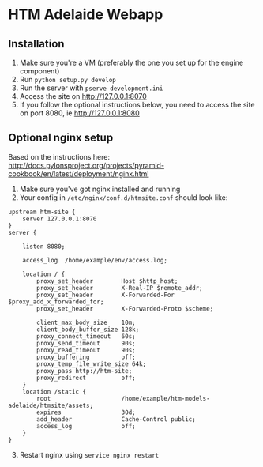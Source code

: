 HTM Adelaide Webapp 
===================

Installation
------------
1. Make sure you're a VM (preferably the one you set up for the engine component)
2. Run `python setup.py develop`
3. Run the server with `pserve development.ini`
4. Access the site on http://127.0.0.1:8070
5. If you follow the optional instructions below, you need to access the site on port 8080, ie http://127.0.0.1:8080

Optional nginx setup
--------------------
Based on the instructions here: http://docs.pylonsproject.org/projects/pyramid-cookbook/en/latest/deployment/nginx.html
1. Make sure you've got nginx installed and running
2. Your config in `/etc/nginx/conf.d/htmsite.conf` should look like:

```
upstream htm-site {
    server 127.0.0.1:8070
}
server {

    listen 8080;

    access_log  /home/example/env/access.log;

    location / {
        proxy_set_header        Host $http_host;
        proxy_set_header        X-Real-IP $remote_addr;
        proxy_set_header        X-Forwarded-For $proxy_add_x_forwarded_for;
        proxy_set_header        X-Forwarded-Proto $scheme;

        client_max_body_size    10m;
        client_body_buffer_size 128k;
        proxy_connect_timeout   60s;
        proxy_send_timeout      90s;
        proxy_read_timeout      90s;
        proxy_buffering         off;
        proxy_temp_file_write_size 64k;
        proxy_pass http://htm-site;
        proxy_redirect          off;
    }
    location /static {
        root                    /home/example/htm-models-adelaide/htmsite/assets;
        expires                 30d;
        add_header              Cache-Control public;
        access_log              off;
    }
}
```
3. Restart nginx using `service nginx restart`